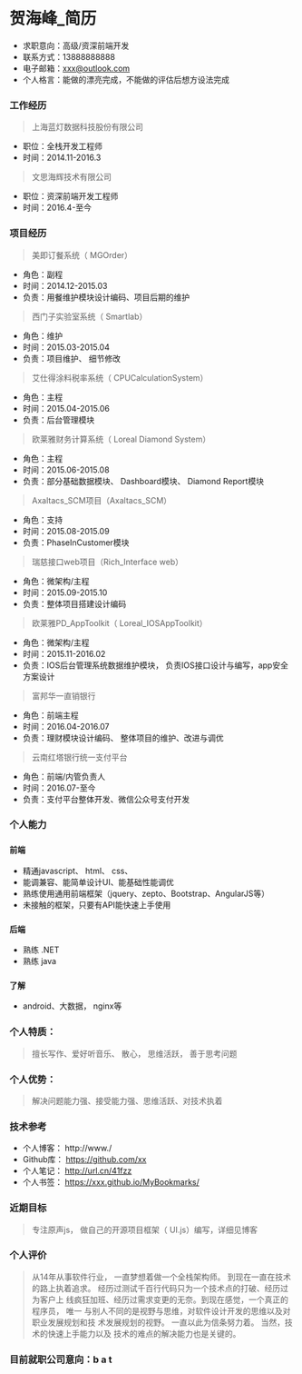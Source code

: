 # 贺海峰_简历
* 求职意向：高级/资深前端开发
* 联系方式：13888888888
* 电子邮箱：xxx@outlook.com 
* 个人格言：能做的漂亮完成，不能做的评估后想方设法完成 

### 工作经历 
> 上海蓝灯数据科技股份有限公司 
* 职位：全栈开发工程师 
* 时间：2014.11-2016.3

> 文思海辉技术有限公司 
* 职位：资深前端开发工程师 
* 时间：2016.4-至今 

### 项目经历 
> 美即订餐系统（ MGOrder） 
* 角色：副程 
* 时间：2014.12-2015.03 
* 负责：用餐维护模块设计编码、项目后期的维护

> 西门子实验室系统（ Smartlab） 
* 角色：维护 
* 时间：2015.03-2015.04 
* 负责：项目维护、 细节修改 

> 艾仕得涂料税率系统（ CPUCalculationSystem） 
* 角色：主程 
* 时间：2015.04-2015.06 
* 负责：后台管理模块 

> 欧莱雅财务计算系统（ Loreal Diamond System） 
* 角色：主程 
* 时间：2015.06-2015.08 
* 负责：部分基础数据模块、 Dashboard模块、 Diamond Report模块 

> Axaltacs_SCM项目（Axaltacs_SCM） 
* 角色：支持 
* 时间：2015.08-2015.09 
* 负责：PhaseInCustomer模块 

> 瑞慈接口web项目（Rich_Interface web） 
* 角色：微架构/主程 
* 时间：2015.09-2015.10 
* 负责：整体项目搭建设计编码 

> 欧莱雅PD_AppToolkit（ Loreal_IOSAppToolkit） 
* 角色：微架构/主程 
* 时间：2015.11-2016.02 
* 负责：IOS后台管理系统数据维护模块， 负责IOS接口设计与编写，app安全方案设计 

> 富邦华一直销银行 
* 角色：前端主程 
* 时间：2016.04-2016.07 
* 负责：理财模块设计编码、 整体项目的维护、改进与调优 

> 云南红塔银行统一支付平台 
* 角色：前端/内管负责人 
* 时间：2016.07-至今 
* 负责：支付平台整体开发、微信公众号支付开发 

### 个人能力 ###

### `前端` 
* 精通javascript、 html、 css、 
* 能调兼容、能简单设计UI、能基础性能调优 
* 熟练使用通用前端框架（jquery、zepto、Bootstrap、AngularJS等）
* 未接触的框架，只要有API能快速上手使用 

### `后端` 
* 熟练 .NET 
* 熟练 java 

### `了解`
* android、大数据， nginx等 

### 个人特质： 
> 擅长写作、爱好听音乐、 散心， 思维活跃， 善于思考问题 

### 个人优势： 
> 解决问题能力强、接受能力强、思维活跃、对技术执着 

### 技术参考 
* 个人博客： http://www./ 
* Github库： https://github.com/xx 
* 个人笔记： http://url.cn/41fzz 
* 个人书签： https://xxx.github.io/MyBookmarks/ 

### 近期目标 
> 专注原声js， 做自己的开源项目框架（ UI.js）编写，详细见博客 

### 个人评价 
> 从14年从事软件行业， 一直梦想着做一个全栈架构师。 到现在一直在技术的路上执着追求。 经历过测试千百行代码只为一个技术点的打破、经历过为客户上 线疯狂加班、经历过需求变更的无奈。到现在感觉，一个真正的程序员， 唯一 与别人不同的是视野与思维，对软件设计开发的思维以及对职业发展规划和技 术发展规划的视野。 一直以此为信条努力着。 当然，技术的快速上手能力以及 技术的难点的解决能力也是关键的。 

### 目前就职公司意向：b a t
